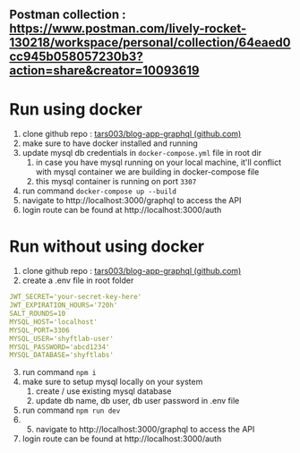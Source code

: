 
## Postman collection : https://www.postman.com/lively-rocket-130218/workspace/personal/collection/64eaed0cc945b058057230b3?action=share&creator=10093619

# Run using docker
1. clone github repo : [tars003/blog-app-graphql (github.com)](https://github.com/tars003/blog-app-graphql/tree/master)
2. make sure to have docker installed and running
3. update mysql db credentials in `docker-compose.yml` file in root dir
	1. in case you have mysql running on your local machine, it'll conflict with mysql container we are building in docker-compose file
	2. this mysql container is running on port `3307`
4. run command `docker-compose up --build`
5. navigate to http://localhost:3000/graphql to access the API
6. login route can be found at http://localhost:3000/auth

# Run without using docker
1. clone github repo : [tars003/blog-app-graphql (github.com)](https://github.com/tars003/blog-app-graphql/tree/master)
2. create a .env file in root folder
```yaml
JWT_SECRET='your-secret-key-here'
JWT_EXPIRATION_HOURS='720h'
SALT_ROUNDS=10
MYSQL_HOST='localhost'
MYSQL_PORT=3306
MYSQL_USER='shyftlab-user'
MYSQL_PASSWORD='abcd1234'
MYSQL_DATABASE='shyftlabs'
```
3. run command `npm i`
4. make sure to setup mysql locally on your system
	1. create / use existing mysql database
	2. update db name, db user, db user password in .env file
5. run command `npm run dev`
6. 5. navigate to http://localhost:3000/graphql to access the API
6. login route can be found at http://localhost:3000/auth
